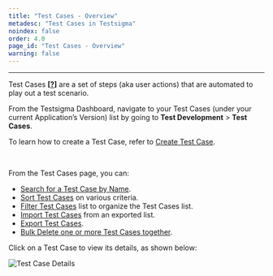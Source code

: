 ```yaml
---
title: "Test Cases - Overview"
metadesc: "Test Cases in Testsigma"
noindex: false
order: 4.0
page_id: "Test Cases - Overview"
warning: false
---
```


---

Test Cases **[[?](https://testsigma.com/docs/getting-started/terminology/)]** are a set of steps (aka user actions) that are automated to play out a test scenario.

From the Testsigma Dashboard, navigate to your Test Cases (under your current Application’s Version) list by going to **Test Development** > **Test Cases**.

To learn how to create a Test Case, refer to [Create Test Case](https://testsigma.com/docs/test-cases/manage/add-edit-delete/).

&emsp;

From the Test Cases page, you can:

 * [Search for a Test Case by Name](https://testsigma.com/docs/test-cases/manage/list-actions/).
 * [Sort Test Cases](https://testsigma.com/docs/test-cases/manage/list-actions/) on various criteria.
 * [Filter Test Cases](https://testsigma.com/docs/test-cases/manage/list-actions/) list to organize the Test Cases list.
 * [Import Test Cases](https://testsigma.com/docs/test-cases/manage/import-export/) from an exported list.
 * [Export Test Cases](https://testsigma.com/docs/test-cases/manage/import-export/).
 * [Bulk Delete one or more Test Cases together](https://testsigma.com/docs/test-cases/create-steps-nl/bulk-actions/).
  

Click on a Test Case to view its  details, as shown below:

![Test Case Details](https://docs.testsigma.com/images/test-cases/test-case-details.png)
